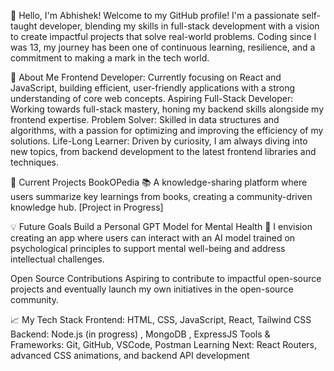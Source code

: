 👋 Hello, I'm Abhishek!
Welcome to my GitHub profile! I'm a passionate self-taught developer, blending my skills in full-stack development with a vision to create impactful projects that solve real-world problems. Coding since I was 13, my journey has been one of continuous learning, resilience, and a commitment to making a mark in the tech world.

🚀 About Me
Frontend Developer: Currently focusing on React and JavaScript, building efficient, user-friendly applications with a strong understanding of core web concepts.
Aspiring Full-Stack Developer: Working towards full-stack mastery, honing my backend skills alongside my frontend expertise.
Problem Solver: Skilled in data structures and algorithms, with a passion for optimizing and improving the efficiency of my solutions.
Life-Long Learner: Driven by curiosity, I am always diving into new topics, from backend development to the latest frontend libraries and techniques.


🔨 Current Projects
BookOPedia 📚
A knowledge-sharing platform where users summarize key learnings from books, creating a community-driven knowledge hub. [Project in Progress]

💡 Future Goals
Build a Personal GPT Model for Mental Health 🤖
I envision creating an app where users can interact with an AI model trained on psychological principles to support mental well-being and address intellectual challenges.

Open Source Contributions
Aspiring to contribute to impactful open-source projects and eventually launch my own initiatives in the open-source community.

📈 My Tech Stack
Frontend: HTML, CSS, JavaScript, React, Tailwind CSS
Backend: Node.js (in progress) , MongoDB  , ExpressJS
Tools & Frameworks: Git, GitHub, VSCode, Postman
Learning Next: React Routers, advanced CSS animations, and backend API development

